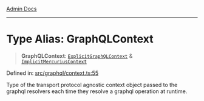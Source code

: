 [Admin Docs](/)

***

# Type Alias: GraphQLContext

> **GraphQLContext**: [`ExplicitGraphQLContext`](ExplicitGraphQLContext.md) & [`ImplicitMercuriusContext`](ImplicitMercuriusContext.md)

Defined in: [src/graphql/context.ts:55](https://github.com/PalisadoesFoundation/talawa-api/blob/be5955174726b793a9d0896706e81c3e939858bf/src/graphql/context.ts#L55)

Type of the transport protocol agnostic context object passed to the graphql resolvers each time they resolve a graphql operation at runtime.
